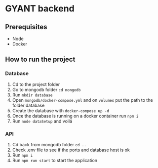 # GYANT backend

## Prerequisites

* Node
* Docker

## How to run the project

### Database

1. Cd to the project folder
2. Go to mongodb folder `cd mongodb`
3. Run `mkdir database`
4. Open `mongodb/docker-compose.yml` and on `volumes` put the path to the folder database
5. Create the database with `docker-compose up -d`
6. Once the database is running on a docker container run `npm i`
7. Run `node dataSetup` and voilá 

### API

1. Cd back from mongodb folder `cd ..`
2. Check .env file to see if the ports and database host is ok
3. Run `npm i`
4. Run `npm run start` to start the application